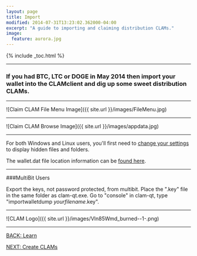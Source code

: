 ```yaml
---
layout: page
title: Import
modified: 2014-07-31T13:23:02.362000-04:00
excerpt: "A guide to importing and claiming distribution CLAMs."
image:
  feature: aurora.jpg
---
```


{% include _toc.html %}

---

### If you had BTC, LTC or DOGE in May 2014 then import your wallet into the CLAMclient and dig up some sweet distribution CLAMs.

---

![Claim CLAM File Menu Image]({{ site.url }}/images/FileMenu.jpg)

---

![Claim CLAM Browse Image]({{ site.url }}/images/appdata.jpg)

---

For both Windows and Linux users, you'll first need to [change your settings](http://kb.mozillazine.org/Show_hidden_files_and_folders) to display hidden files and folders.

The wallet.dat file location information can be [found here](https://en.bitcoin.it/wiki/Data_directory).

---

###MultiBit Users

Export the keys, not password protected, from multibit. Place the ".key" file in the same folder as clam-qt.exe. Go to "console" in clam-qt, type "importwalletdump *yourfilename*.key".

---

![CLAM Logo]({{ site.url }}/images/Vln85Wmd_burned--1-.png)

---

<div><a markdown="0" href="{{ site.url }}/learn" class="btn">BACK: Learn</a>

<a markdown="0" href="{{ site.url }}/learn/create-clams" class="btn">NEXT: Create CLAMs</a></div>